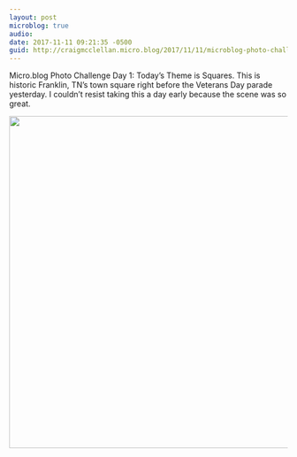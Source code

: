 ```yaml
---
layout: post
microblog: true
audio: 
date: 2017-11-11 09:21:35 -0500
guid: http://craigmcclellan.micro.blog/2017/11/11/microblog-photo-challenge.html
---
```

Micro.blog Photo Challenge Day 1: Today’s Theme is Squares. This is historic Franklin, TN’s town square right before the Veterans Day parade yesterday. I couldn’t resist taking this a day early because the scene was so great. 

<img src="http://craigmcclellan.com/uploads/2017/98ca4e63a8.jpg" width="599" height="600" />
